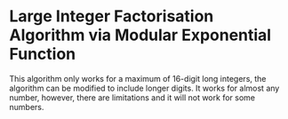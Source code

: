 # Large Integer Factorisation Algorithm via Modular Exponential Function
This algorithm only works for a maximum of 16-digit long integers, the algorithm can be modified to include longer digits.
It works for almost any number, however, there are limitations and it will not work for some numbers.
